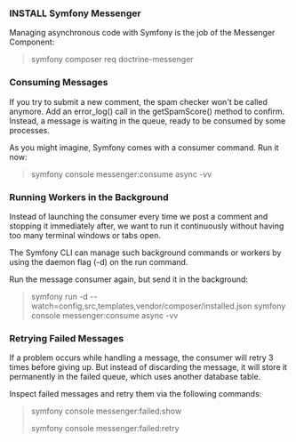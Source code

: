 ### INSTALL Symfony Messenger
Managing asynchronous code with Symfony is the job of the Messenger Component:
> symfony composer req doctrine-messenger

### Consuming Messages
If you try to submit a new comment, the spam checker won't be called anymore. Add an error_log() call in the getSpamScore() method to confirm. Instead, a message is waiting in the queue, ready to be consumed by some processes.

As you might imagine, Symfony comes with a consumer command. Run it now:
> symfony console messenger:consume async -vv

### Running Workers in the Background
Instead of launching the consumer every time we post a comment and stopping it immediately after, we want to run it continuously without having too many terminal windows or tabs open.

The Symfony CLI can manage such background commands or workers by using the daemon flag (-d) on the run command.

Run the message consumer again, but send it in the background:
> symfony run -d --watch=config,src,templates,vendor/composer/installed.json symfony console messenger:consume async -vv

### Retrying Failed Messages
If a problem occurs while handling a message, the consumer will retry 3 times before giving up. But instead of discarding the message, it will store it permanently in the failed queue, which uses another database table.

Inspect failed messages and retry them via the following commands:

> symfony console messenger:failed:show
> 
> symfony console messenger:failed:retry